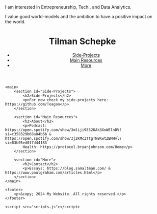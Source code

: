 I am interested in Entrepreneurship, Tech., and Data Analytics. 

I value good world-models and the ambition to have a positive impact on the world.

<html lang="en">
<head>
    <meta charset="UTF-8">
    <meta name="viewport" content="width=device-width, initial-scale=1.0">
    <title>My Website</title>
    <link rel="stylesheet" href="styles.css">
</head>
<body>
    <header>
        <h1>Tilman Schepke</h1>
        <nav>
            <ul>
                <li><a href="#Side-Projects">Side-Projects</a></li>
                <li><a href="#Main resources that have provided value to me">Main Resources</a></li>
                <li><a href="#More">More</a></li>
            </ul>
        </nav>
    </header>
    
    <main>
        <section id="Side-Projects">
            <h2>Side-Projects</h2>
            <p>For now check my side-projects here: https://github.com/Toagan</p>
        </section>

        <section id="Main Resources">
            <h2>About</h2>
            <p>Podcast: https://open.spotify.com/show/3mliji9352UAk3XnWElnDV?si=c358329b68a84b6b & https://open.spotify.com/show/3j2KMcZTtgTNBKwtZBMHvl?si=83b05ed017d44183
            Health: https://protocol.bryanjohnson.com/Home</p>
        </section>

        <section id="More">
            <h2>Contact</h2>
            <p>Essays: https://blog.samaltman.com/ & https://www.paulgraham.com/articles.html</p>
        </section>
    </main>

    <footer>
        <p>&copy; 2024 My Website. All rights reserved.</p>
    </footer>

    <script src="scripts.js"></script>
</body>
</html>
